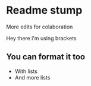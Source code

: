 # Readme stump

More edits for colaboration

Hey there i'm using brackets

## You can format it too
* With lists
* And more lists
